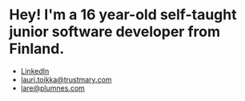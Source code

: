 # Hey! I'm a 16 year-old self-taught junior software developer from Finland.

- [LinkedIn](https://www.linkedin.com/mwlite/in/lauri-toikka-a52925230)
- lauri.toikka@trustmary.com
- lare@plumnes.com
